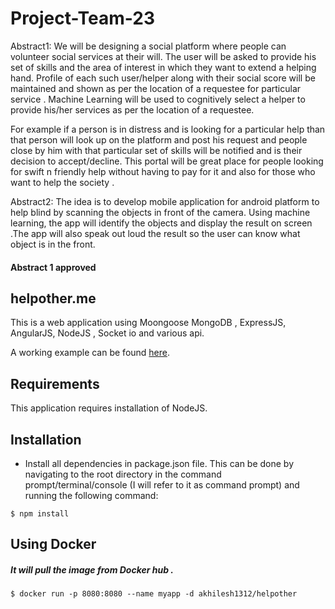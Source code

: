 # Project-Team-23

Abstract1: 
We will be designing a social platform where people can volunteer social services at their will. The user will be asked to provide his set of skills and the area of interest in which they want to extend a helping hand. Profile of each  such user/helper along with their social score will be maintained and shown as per the location of a requestee for particular service .
Machine Learning will be used to cognitively select a helper to provide his/her services as per the location of a requestee.

For example if a person is in distress and is looking for a particular help than that person will look up on the platform and post his request and people close by him with that particular set of skills will be notified and is their decision to accept/decline. 
This portal will be great place for people looking for swift n friendly help without having to pay for it  and also for those who  want to help the society .

Abstract2:
The idea is to develop mobile application for android platform to help blind by  scanning the objects in front of the camera. Using machine learning, the app will identify the objects and display the result on screen .The app will also speak out loud the result so the user can know what object is in the front. 


#### Abstract 1 approved


## helpother.me

This is a web application  using Moongoose MongoDB , ExpressJS, AngularJS, NodeJS , Socket io and various api.

A working example can be found [here](http://helpother.me).

## Requirements

This application requires installation of NodeJS.


## Installation

- Install all dependencies in package.json file. This can be done by navigating to the root directory in the command prompt/terminal/console (I will refer to it as command prompt) and running the following command:

```
$ npm install
```
##  Using Docker 

##### It will pull the image from Docker hub .
```
$ docker run -p 8080:8080 --name myapp -d akhilesh1312/helpother
```

